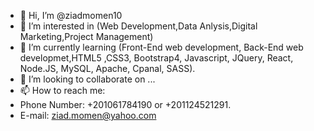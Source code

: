 - 👋 Hi, I’m @ziadmomen10
- 👀 I’m interested in (Web Development,Data Anlysis,Digital Marketing,Project Management)
- 🌱 I’m currently learning (Front-End web development, Back-End web developmet,HTML5 ,CSS3, Bootstrap4, Javascript, JQuery, React, Node.JS, MySQL, Apache, Cpanal, SASS).
- 💞️ I’m looking to collaborate on ...
- 📫 How to reach me:
- Phone Number: +201061784190 or +201124521291.
- E-mail: ziad.momen@yahoo.com

<!---
ziadmomen10/ziadmomen10 is a ✨ special ✨ repository because its `README.md` (this file) appears on your GitHub profile.
You can click the Preview link to take a look at your changes.
--->
